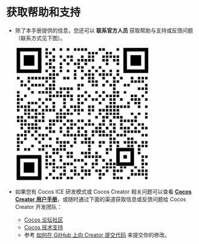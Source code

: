 # 获取帮助和支持

- 除了本手册提供的信息，您还可以 **联系官方人员** 获取帮助与支持或反馈问题（联系方式见下图）。

    ![联系方式](../img/we_chat.png)

- 如果您有 Cocos ICE 研发模式或 Cocos Creator 相关问题可以查看 [**Cocos Creator 用户手册**](https://docs.cocos.com/creator/manual/zh/)，或随时通过下面的渠道获取信息或反馈问题给 Cocos Creator 开发团队：

    - [Cocos 论坛社区](https://forum.cocos.org/c/58)
    - [Cocos 技术支持](https://www.cocos.com/support)
    - 参考 [如何在 GitHub 上向 Creator 提交代码](https://docs.cocos.com/creator/manual/zh/submit-pr/submit-pr.html) 来提交你的修改。
